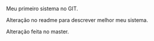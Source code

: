 Meu primeiro sistema no GIT.

Alteração no readme para descrever melhor meu sistema.

Alteração feita no master.